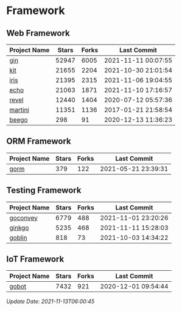 # Framework

## Web Framework
| Project Name | Stars | Forks | Last Commit |
| ------------ | ----- | ----- | ----------- |
| [gin](https://github.com/gin-gonic/gin) | 52947 | 6005 | 2021-11-11 00:07:55 |
| [kit](https://github.com/go-kit/kit) | 21655 | 2204 | 2021-10-30 21:01:54 |
| [iris](https://github.com/kataras/iris) | 21395 | 2315 | 2021-11-06 19:04:55 |
| [echo](https://github.com/labstack/echo) | 21063 | 1871 | 2021-11-10 17:16:57 |
| [revel](https://github.com/revel/revel) | 12440 | 1404 | 2020-07-12 05:57:36 |
| [martini](https://github.com/go-martini/martini) | 11351 | 1136 | 2017-01-21 21:58:54 |
| [beego](https://github.com/astaxie/beego) | 298 | 91 | 2020-12-13 11:36:23 |

## ORM Framework
| Project Name | Stars | Forks | Last Commit |
| ------------ | ----- | ----- | ----------- |
| [gorm](https://github.com/jinzhu/gorm) | 379 | 122 | 2021-05-21 23:39:31 |

## Testing Framework
| Project Name | Stars | Forks | Last Commit |
| ------------ | ----- | ----- | ----------- |
| [goconvey](https://github.com/smartystreets/goconvey) | 6779 | 488 | 2021-11-01 23:20:26 |
| [ginkgo](https://github.com/onsi/ginkgo) | 5235 | 468 | 2021-11-11 15:28:03 |
| [goblin](https://github.com/franela/goblin) | 818 | 73 | 2021-10-03 14:34:22 |

## IoT Framework
| Project Name | Stars | Forks | Last Commit |
| ------------ | ----- | ----- | ----------- |
| [gobot](https://github.com/hybridgroup/gobot) | 7432 | 921 | 2020-12-01 09:54:44 |

*Update Date: 2021-11-13T06:00:45*